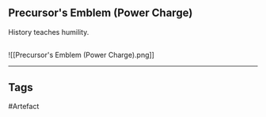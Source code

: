 ## Precursor's Emblem (Power Charge)
History teaches humility.
## 
![[Precursor's Emblem (Power Charge).png]]

---
## Tags
#Artefact